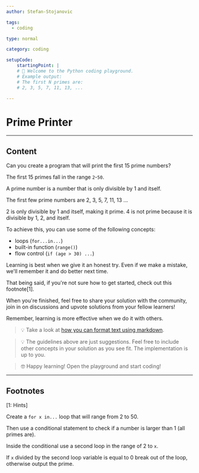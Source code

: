 ```yaml
---
author: Stefan-Stojanovic

tags:
  - coding

type: normal

category: coding

setupCode:
	startingPoint: |
  	# 👋 Welcome to the Python coding playground. 
  	# Example output:
    # The first N primes are:
    # 2, 3, 5, 7, 11, 13, ...

---
```


# Prime Printer

---

## Content

Can you create a program that will print the first 15 prime numbers?

The first 15 primes fall in the range `2`-`50`.

A prime number is a number that is only divisible by 1 and itself.

The first few prime numbers are 2, 3, 5, 7, 11, 13 ...

2 is only divisible by 1 and itself, making it prime. 4 is not prime because it is divisible by 1, 2, and itself.

To achieve this, you can use some of the following concepts:
- loops (`for...in...`)
- built-in function (`range()`)
- flow control (`if (age > 30) ...`)

Learning is best when we give it an honest try. Even if we make a mistake, we'll remember it and do better next time.

That being said, if you're not sure how to get started, check out this footnote[1]. 

When you're finished, feel free to share your solution with the community, join in on discussions and upvote solutions from your fellow learners!

Remember, learning is more effective when we do it with others.

> 💡 Take a look at [how you can format text using markdown](https://www.enki.com/glossary/general/markdown-formatting).

> 💡 The guidelines above are just suggestions. Feel free to include other concepts in your solution as you see fit. The implementation is up to you.

> 🤓 Happy learning! Open the playground and start coding!

---

## Footnotes

[1: Hints]

Create a `for x in...` loop that will range from 2 to 50. 

Then use a conditional statement to check if a number is larger than 1 (all primes are). 

Inside the conditional use a second loop in the range of 2 to `x`.

If `x` divided by the second loop variable is equal to 0 break out of the loop, otherwise output the prime.